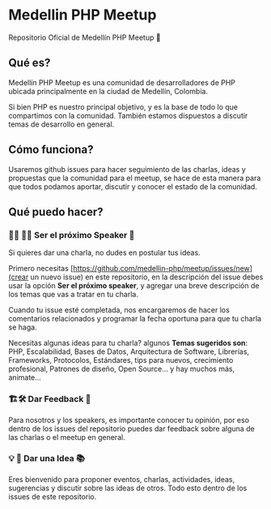 # Medellin PHP Meetup 

Repositorio Oficial de Medellín PHP Meetup 🐘

## Qué es?

Medellín PHP Meetup es una comunidad de desarrolladores de PHP ubicada principalmente en la ciudad de Medellín, Colombia.

Si bien PHP es nuestro principal objetivo, y es la base de todo lo que compartimos con la comunidad. También estamos dispuestos a discutir temas de desarrollo en general.

## Cómo funciona? 

Usaremos github issues para hacer seguimiento de las charlas, ideas y propuestas que la comunidad para el meetup, se hace de esta manera para que todos podamos aportar, discutir y conocer el estado de la comunidad.

## Qué puedo hacer?

### 👨‍🏫 👩‍🏫 Ser el próximo Speaker 🎤

Si quieres dar una charla, no dudes en postular tus ideas. 

Primero necesitas [https://github.com/medellin-php/meetup/issues/new](crear un nuevo issue) en este repositorio, en la descripción del issue debes usar la opción **Ser el próximo speaker**, y agregar una breve descripción de los temas que vas a tratar en tu charla.

Cuando tu issue esté completada, nos encargaremos de hacer los comentarios relacionados y programar la fecha oportuna para que tu charla se haga.

Necesitas algunas ideas para tu charla? algunos **Temas sugeridos son**: PHP, Escalabilidad, Bases de Datos, Arquitectura de Software, Librerías, Frameworks, Protocolos, Estándares, tips para nuevos, crecimiento profesional, Patrones de diseño, Open Source... y hay muchos más, animate...

### 🏗🛠 Dar Feedback 🔄

Para nosotros y los speakers, es importante conocer tu opinión, por eso dentro de los issues del repositorio puedes dar feedback sobre alguna de las charlas o el meetup en general. 

### 💡 🤔 Dar una Idea 📚

Eres bienvenido para proponer eventos, charlas, actividades, ideas, sugerencias y discutir sobre las ideas de otros. Todo esto dentro de los issues de este repositorio.




